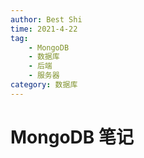 ```yaml
---
author: Best Shi
time: 2021-4-22
tag:
    - MongoDB
    - 数据库
    - 后端
    - 服务器
category: 数据库
---
```


# MongoDB 笔记
